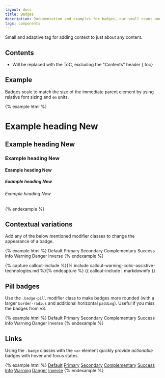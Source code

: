 ```yaml
---
layout: docs
title: Badges
description: Documentation and examples for badges, our small count and labeling component.
tags: components
---
```


Small and adaptive tag for adding context to just about any content.


## Contents

* Will be replaced with the ToC, excluding the "Contents" header
{:toc}


## Example

Badges scale to match the size of the immediate parent element by using relative font sizing and `em` units.

{% example html %}
<h1>Example heading <span class="badge badge-default">New</span></h1>
<h2>Example heading <span class="badge badge-default">New</span></h2>
<h3>Example heading <span class="badge badge-default">New</span></h3>
<h4>Example heading <span class="badge badge-default">New</span></h4>
<h5>Example heading <span class="badge badge-default">New</span></h5>
<h6>Example heading <span class="badge badge-default">New</span></h6>
{% endexample %}


## Contextual variations

Add any of the below mentioned modifier classes to change the appearance of a badge.

{% example html %}
<span class="badge badge-default">Default</span>
<span class="badge badge-primary">Primary</span>
<span class="badge badge-secondary">Secondary</span>
<span class="badge badge-complementary">Complementary</span>
<span class="badge badge-success">Success</span>
<span class="badge badge-info">Info</span>
<span class="badge badge-warning">Warning</span>
<span class="badge badge-danger">Danger</span>
<span class="badge badge-inverse">Inverse</span>
{% endexample %}

{% capture callout-include %}{% include callout-warning-color-assistive-technologies.md %}{% endcapture %}
{{ callout-include | markdownify }}


## Pill badges

Use the `.badge-pill` modifier class to make badges more rounded (with a larger `border-radius` and additional horizontal `padding`). Useful if you miss the badges from v3.

{% example html %}
<span class="badge badge-pill badge-default">Default</span>
<span class="badge badge-pill badge-primary">Primary</span>
<span class="badge badge-pill badge-secondary">Secondary</span>
<span class="badge badge-pill badge-complementary">Complementary</span>
<span class="badge badge-pill badge-success">Success</span>
<span class="badge badge-pill badge-info">Info</span>
<span class="badge badge-pill badge-warning">Warning</span>
<span class="badge badge-pill badge-danger">Danger</span>
<span class="badge badge-pill badge-inverse">Inverse</span>
{% endexample %}


## Links

Using the `.badge` classes with the `<a>` element quickly provide _actionable_ badges with hover and focus states.

{% example html %}
<a href="#" class="badge badge-default">Default</a>
<a href="#" class="badge badge-primary">Primary</a>
<a href="#" class="badge badge-secondary">Secondary</a>
<a href="#" class="badge badge-complementary">Complementary</a>
<a href="#" class="badge badge-success">Success</a>
<a href="#" class="badge badge-info">Info</a>
<a href="#" class="badge badge-warning">Warning</a>
<a href="#" class="badge badge-danger">Danger</a>
<a href="#" class="badge badge-inverse">Inverse</a>
{% endexample %}
